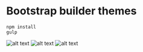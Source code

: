 # Bootstrap builder themes

    npm install
    gulp

![alt text](https://i.imgur.com/vnGNW2l.png)
![alt text](https://i.imgur.com/HVWv3zd.png)
![alt text](https://i.imgur.com/oLMnOAn.png)

